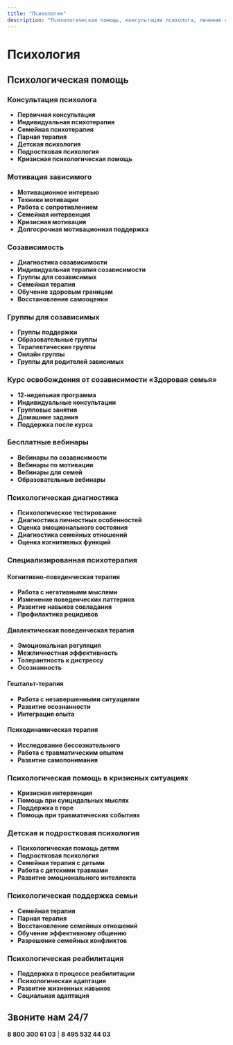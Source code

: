 ```yaml
---
title: "Психология"
description: "Психологическая помощь, консультации психолога, лечение созависимости. Профессиональная поддержка."
---
```


# Психология

## Психологическая помощь

### Консультация психолога
- **Первичная консультация**
- **Индивидуальная психотерапия**
- **Семейная психотерапия**
- **Парная терапия**
- **Детская психология**
- **Подростковая психология**
- **Кризисная психологическая помощь**

### Мотивация зависимого
- **Мотивационное интервью**
- **Техники мотивации**
- **Работа с сопротивлением**
- **Семейная интервенция**
- **Кризисная мотивация**
- **Долгосрочная мотивационная поддержка**

### Созависимость
- **Диагностика созависимости**
- **Индивидуальная терапия созависимости**
- **Группы для созависимых**
- **Семейная терапия**
- **Обучение здоровым границам**
- **Восстановление самооценки**

### Группы для созависимых
- **Группы поддержки**
- **Образовательные группы**
- **Терапевтические группы**
- **Онлайн группы**
- **Группы для родителей зависимых**

### Курс освобождения от созависимости «Здоровая семья»
- **12-недельная программа**
- **Индивидуальные консультации**
- **Групповые занятия**
- **Домашние задания**
- **Поддержка после курса**

### Бесплатные вебинары
- **Вебинары по созависимости**
- **Вебинары по мотивации**
- **Вебинары для семей**
- **Образовательные вебинары**

### Психологическая диагностика
- **Психологическое тестирование**
- **Диагностика личностных особенностей**
- **Оценка эмоционального состояния**
- **Диагностика семейных отношений**
- **Оценка когнитивных функций**

### Специализированная психотерапия

#### Когнитивно-поведенческая терапия
- **Работа с негативными мыслями**
- **Изменение поведенческих паттернов**
- **Развитие навыков совладания**
- **Профилактика рецидивов**

#### Диалектическая поведенческая терапия
- **Эмоциональная регуляция**
- **Межличностная эффективность**
- **Толерантность к дистрессу**
- **Осознанность**

#### Гештальт-терапия
- **Работа с незавершенными ситуациями**
- **Развитие осознанности**
- **Интеграция опыта**

#### Психодинамическая терапия
- **Исследование бессознательного**
- **Работа с травматическим опытом**
- **Развитие самопонимания**

### Психологическая помощь в кризисных ситуациях
- **Кризисная интервенция**
- **Помощь при суицидальных мыслях**
- **Поддержка в горе**
- **Помощь при травматических событиях**

### Детская и подростковая психология
- **Психологическая помощь детям**
- **Подростковая психология**
- **Семейная терапия с детьми**
- **Работа с детскими травмами**
- **Развитие эмоционального интеллекта**

### Психологическая поддержка семьи
- **Семейная терапия**
- **Парная терапия**
- **Восстановление семейных отношений**
- **Обучение эффективному общению**
- **Разрешение семейных конфликтов**

### Психологическая реабилитация
- **Поддержка в процессе реабилитации**
- **Психологическая адаптация**
- **Развитие жизненных навыков**
- **Социальная адаптация**

## Звоните нам 24/7
**8 800 300 61 03** | **8 495 532 44 03**
